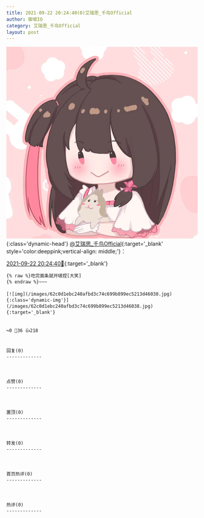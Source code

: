 ```yaml
---
title: 2021-09-22 20:24:40(0)艾瑞思_千鸟Official
author: 御坂IO
category: 艾瑞思_千鸟Official
layout: post
---
```


![img](/images/7e08840c56f251de28bdf766b647bd5fe9a5d50a.jpg){:class='dynamic-head'}
[@艾瑞思_千鸟Official](https://space.bilibili.com/1090010845/dynamic){:target='_blank' style='color:deeppink;vertical-align: middle;'}：

[2021-09-22 20:24:40🔗](https://t.bilibili.com/573271103433516637){:target='_blank'}

~~~
{% raw %}吃完面条就开啵捏[大笑]
{% endraw %}~~~

[![img](/images/62c0d1ebc240afbd3c74c699b899ec5213d46038.jpg){:class='dynamic-img'}](/images/62c0d1ebc240afbd3c74c699b899ec5213d46038.jpg){:target='_blank'}


↪️0 💬36 👍218


回复(0)
-------------



点赞(0)
-------------



置顶(0)
-------------



转发(0)
-------------



首页热评(0)
-------------



热评(0)
-------------




